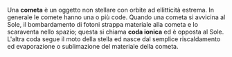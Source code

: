 Una **cometa** è un oggetto non stellare con orbite ad ellitticità estrema. In generale le comete hanno una o più code. Quando una cometa si avvicina al Sole, il bombardamento di fotoni strappa materiale alla cometa e lo scaraventa nello spazio; questa si chiama **coda ionica** ed è opposta al Sole. L'altra coda segue il moto della stella ed nasce dal semplice riscaldamento ed evaporazione o sublimazione del materiale della cometa.